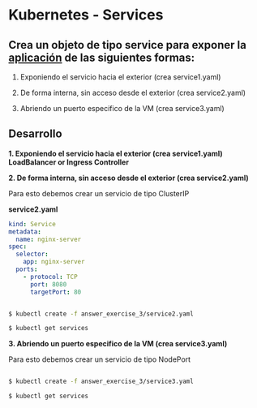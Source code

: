 # Kubernetes - Services
## Crea un objeto de tipo service para exponer la [aplicación](https://github.com/marbellacovino/kube-exercises/tree/main/hw-02/answer_exercise_2) de las siguientes formas:

1. Exponiendo el servicio hacia el exterior (crea service1.yaml)

2. De forma interna, sin acceso desde el exterior (crea service2.yaml)

3. Abriendo un puerto especifico de la VM (crea service3.yaml)

## Desarrollo

**1. Exponiendo el servicio hacia el exterior (crea service1.yaml) LoadBalancer or Ingress Controller**

**2. De forma interna, sin acceso desde el exterior (crea service2.yaml)**

Para esto debemos crear un servicio de tipo ClusterIP

**service2.yaml**

```yaml
kind: Service
metadata:
  name: nginx-server
spec:
  selector:
    app: nginx-server
  ports:
    - protocol: TCP
      port: 8080
      targetPort: 80 
```

```sh

$ kubectl create -f answer_exercise_3/service2.yaml  

$ kubectl get services

```

**3. Abriendo un puerto especifico de la VM (crea service3.yaml)**

Para esto debemos crear un servicio de tipo NodePort

```sh

$ kubectl create -f answer_exercise_3/service3.yaml  

$ kubectl get services

```